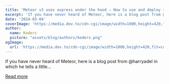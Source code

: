 ```yaml
---
title: 'Meteor v3 uses express under the hood – How to use and deploy it.'
excerpt: 'If you have never heard of Meteor, here is a blog post from @harryadel in which he tells a little...'
date: '2024-03-04'
coverImage: 'https://media.dev.to/cdn-cgi/image/width=1000,height=420,fit=cover,gravity=auto,format=auto/https%3A%2F%2Fdev-to-uploads.s3.amazonaws.com%2Fuploads%2Farticles%2F8sx7txtd06qogurnk2ey.png'
author:
  name: Koders
  picture: "assets/blog/authors/koders.png"
ogImage:
  url: 'https://media.dev.to/cdn-cgi/image/width=1000,height=420,fit=cover,gravity=auto,format=auto/https%3A%2F%2Fdev-to-uploads.s3.amazonaws.com%2Fuploads%2Farticles%2F8sx7txtd06qogurnk2ey.png'
---
```


If you have never heard of Meteor, here is a blog post from @harryadel in which he tells a little...

[Read more](https://dev.to/meteor/meteor-v3-uses-express-under-the-hood-how-to-use-and-deploy-it-5c2n)
